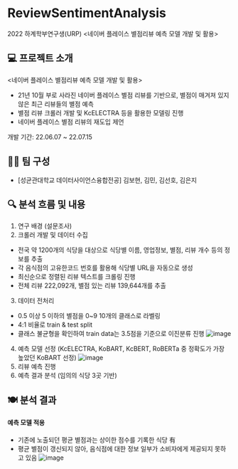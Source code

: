 # ReviewSentimentAnalysis
2022 하계학부연구생(URP) <네이버 플레이스 별점리뷰 예측 모델 개발 및 활용>

## 💻 프로젝트 소개
<네이버 플레이스 별점리뷰 예측 모델 개발 및 활용>
- 21년 10월 부로 사라진 네이버 플레이스 별점 리뷰를 기반으로, 별점이 매겨져 있지 않은 최근 리뷰들의 별점 예측
- 별점 리뷰 크롤러 개발 및 KcELECTRA 등을 활용한 모델링 진행
- 네이버 플레이스 별점 리뷰의 재도입 제언

개발 기간: 22.06.07 ~ 22.07.15

## 💁‍♀️ 팀 구성 
- [성균관대학교 데이터사이언스융합전공] 김보현, 김민, 김선호, 김은지
  
## 🔍 분석 흐름 및 내용
1. 연구 배경 (설문조사)
2. 크롤러 개발 및 데이터 수집
  - 전국 약 1200개의 식당을 대상으로 식당별 이름, 영업정보, 별점, 리뷰 개수 등의 정보를 추출
  - 각 음식점의 고유한코드 번호를 활용해 식당별 URL을 자동으로 생성
  - 최신순으로 정렬된 리뷰 텍스트를 크롤링 진행
  - 전체 리뷰 222,092개, 별점 있는 리뷰 139,644개를 추출
3. 데이터 전처리
  - 0.5 이상 5 이하의 별점을 0~9 10개의 클래스로 라벨링 
  - 4:1 비율로 train & test split
  - 클래스 불균형을 확인하여 train data는 3.5점을 기준으로 이진분류 진행
![image](https://github.com/bohyunee/ReviewSentimentAnalysis/assets/93997717/1543d43d-2c46-45cb-a711-8b9e5c442b65)
4. 예측 모델 선정 (KcELECTRA, KoBART, KcBERT, RoBERTa 중 정확도가 가장 높았던 KoBART 선정)
![image](https://github.com/bohyunee/ReviewSentimentAnalysis/assets/93997717/bd745d7d-9232-4b58-a979-a71a1bc55900)
5. 리뷰 예측 진행
6. 예측 결과 분석 (임의의 식당 3곳 기반)

## 🍽 분석 결과
#### 예측 모델 적용
- 기존에 노출되던 평균 별점과는 상이한 점수를 기록한 식당 有
- 평균 별점이 갱신되지 않아, 음식점에 대한 정보 일부가 소비자에게 제공되지 못하고 있음
![image](https://github.com/bohyunee/ReviewSentimentAnalysis/assets/93997717/ba2e5fd6-d228-4caa-824a-3bb43f5fb077)

